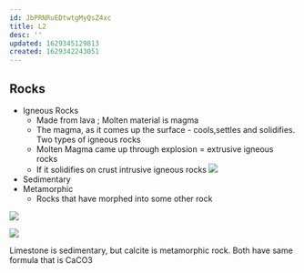 ```yaml
---
id: JbPRNRuEDtwtgMyQsZ4xc
title: L2
desc: ''
updated: 1629345129813
created: 1629342243051
---
```


## Rocks

* Igneous Rocks
    - Made from lava ; Molten material is magma
    - The magma, as it comes up the surface - cools,settles and solidifies.
    Two types of igneous rocks  
    - Molten Magma came up through explosion = extrusive igneous rocks
    - If it solidifies on crust intrusive igneous rocks
    ![](/assets/images/2021-08-19-08-39-17.png)
* Sedimentary
* Metamorphic
    - Rocks that have morphed into some other rock



![](/assets/images/2021-08-19-09-13-58.png)

![](/assets/images/2021-08-19-09-16-30.png)

Limestone is sedimentary, but calcite is metamorphic rock.
Both have same formula that is CaCO3